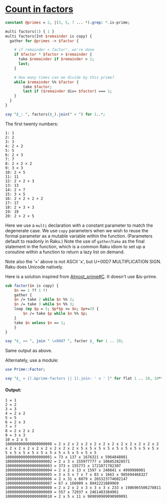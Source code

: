 [1]: https://rosettacode.org/wiki/Count_in_factors

# [Count in factors][1]



```perl
constant @primes = 2, |(3, 5, 7 ... *).grep: *.is-prime;

multi factors(1) { 1 }
multi factors(Int $remainder is copy) {
  gather for @primes -> $factor {

    # if remainder < factor², we're done
    if $factor * $factor > $remainder {
      take $remainder if $remainder > 1;
      last;
    }

    # How many times can we divide by this prime?
    while $remainder %% $factor {
        take $factor;
        last if ($remainder div= $factor) === 1;
    }
  }
}

say "$_: ", factors($_).join(" × ") for 1..*;
```


The first twenty numbers:


```
1: 1
2: 2
3: 3
4: 2 × 2
5: 5
6: 2 × 3
7: 7
8: 2 × 2 × 2
9: 3 × 3
10: 2 × 5
11: 11
12: 2 × 2 × 3
13: 13
14: 2 × 7
15: 3 × 5
16: 2 × 2 × 2 × 2
17: 17
18: 2 × 3 × 3
19: 19
20: 2 × 2 × 5
```


Here we use a `multi` declaration with a constant parameter to match the degenerate case.  We use `copy` parameters when we wish to reuse the formal parameter as a mutable variable within the function. (Parameters default to readonly in Raku.) Note the use of `gather`/`take` as the final statement in the function, which is a common Raku idiom to set up a coroutine within a function to return a lazy list on demand.



Note also the '×' above is not ASCII 'x', but U+00D7 MULTIPLICATION SIGN.  Raku does Unicode natively.



Here is a solution inspired from [Almost_prime#C](https://rosettacode.org/wiki/Almost_prime#C).  It doesn't use &amp;is-prime.

```perl
sub factor($n is copy) {
    $n == 1 ?? 1 !!
    gather {
	$n /= take 2 while $n %% 2;
	$n /= take 3 while $n %% 3;
	loop (my $p = 5; $p*$p <= $n; $p+=2) {
	    $n /= take $p while $n %% $p;
	}
	take $n unless $n == 1;
    }
}

say "$_ == ", join " \x00d7 ", factor $_ for 1 .. 20;
```


Same output as above.





Alternately, use a module:

```perl
use Prime::Factor;

say "$_ = {(.&prime-factors || 1).join: ' x ' }" for flat 1 .. 10, 10**20 .. 10**20 + 10;
```

#### Output:
```
1 = 1
2 = 2
3 = 3
4 = 2 x 2
5 = 5
6 = 2 x 3
7 = 7
8 = 2 x 2 x 2
9 = 3 x 3
10 = 2 x 5
100000000000000000000 = 2 x 2 x 2 x 2 x 2 x 2 x 2 x 2 x 2 x 2 x 2 x 2 x 2 x 2 x 2 x 2 x 2 x 2 x 2 x 2 x 5 x 5 x 5 x 5 x 5 x 5 x 5 x 5 x 5 x 5 x 5 x 5 x 5 x 5 x 5 x 5 x 5 x 5 x 5 x 5
100000000000000000001 = 73 x 137 x 1676321 x 5964848081
100000000000000000002 = 2 x 3 x 155977777 x 106852828571
100000000000000000003 = 373 x 155773 x 1721071782307
100000000000000000004 = 2 x 2 x 13 x 1597 x 240841 x 4999900001
100000000000000000005 = 3 x 5 x 7 x 7 x 83 x 1663 x 985694468327
100000000000000000006 = 2 x 31 x 6079 x 265323774602147
100000000000000000007 = 67 x 166909 x 8942221889969
100000000000000000008 = 2 x 2 x 2 x 3 x 3 x 3 x 233 x 1986965506278811
100000000000000000009 = 557 x 72937 x 2461483384901
100000000000000000010 = 2 x 5 x 11 x 909090909090909091
```
